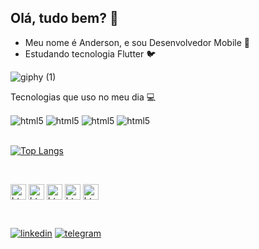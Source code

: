 ## Olá, tudo bem? 🥰

- Meu nome é Anderson, e sou Desenvolvedor Mobile 📱
- Estudando tecnologia Flutter 🐦

![giphy (1)](https://user-images.githubusercontent.com/99498850/153713531-8f26940c-6c48-4213-bde0-664218f80b6d.gif)

Tecnologias que uso no meu dia 💻
<div syle="display: inline_block">
  <img align="center" alt="html5" src="https://img.shields.io/badge/Flutter-02569B?style=for-the-badge&logo=flutter&logoColor=white" />
  <img align="center" alt="html5" src="https://img.shields.io/badge/Dart-0175C2?style=for-the-badge&logo=dart&logoColor=white" />
  <img align="center" alt="html5" src="https://img.shields.io/badge/Python-3776AB?style=for-the-badge&logo=python&logoColor=white" />
  <img align="center" alt="html5" src="https://img.shields.io/badge/MySQL-00000F?style=for-the-badge&logo=mysql&logoColor=white" />
</div>

<br>[![Top Langs](https://github-readme-stats.vercel.app/api/top-langs/?username=andersonsantos6)](https://github.com/andersonsantos6/github-readme-stats)</br>

<br><div syle="display: inline_block">
  <img align="center" alt="html5" src="https://cdn.jsdelivr.net/gh/devicons/devicon/icons/flutter/flutter-original.svg" width =25px/>
  <img align="center" alt="html5" src="https://cdn.jsdelivr.net/gh/devicons/devicon/icons/mysql/mysql-original.svg" width =25px/>
  <img align="center" alt="html5" src="https://cdn.jsdelivr.net/gh/devicons/devicon/icons/python/python-original.svg" width =25px/>
  <img align="center" alt="html5" src="https://cdn.jsdelivr.net/gh/devicons/devicon/icons/firebase/firebase-plain.svg" width =25px/>
  <img align="center" alt="html5" src="https://cdn.jsdelivr.net/gh/devicons/devicon/icons/dart/dart-original.svg" width =25px/>
</div></br>

[![linkedin](https://img.shields.io/badge/LinkedIn-0077B5?style=for-the-badge&logo=linkedin&logoColor=white)](https://www.linkedin.com/in/anderson-santos-364785231/) [![telegram](https://img.shields.io/badge/Telegram-2CA5E0?style=for-the-badge&logo=telegram&logoColor=white)](https://t.me/andersonsantos6)


